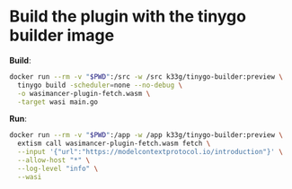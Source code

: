 # Build the plugin with the tinygo builder image

**Build**:
```bash
docker run --rm -v "$PWD":/src -w /src k33g/tinygo-builder:preview \
  tinygo build -scheduler=none --no-debug \
  -o wasimancer-plugin-fetch.wasm \
  -target wasi main.go
```

**Run**:
```bash
docker run --rm -v "$PWD":/app -w /app k33g/tinygo-builder:preview \
  extism call wasimancer-plugin-fetch.wasm fetch \
  --input '{"url":"https://modelcontextprotocol.io/introduction"}' \
  --allow-host "*" \
  --log-level "info" \
  --wasi
```